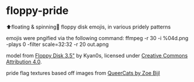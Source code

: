 # floppy-pride
⬆️floating &amp; spinning🔄 floppy disk emojis, in various pridely patterns

emojis were pngified via the following command:
ffmpeg -r 30 -i %04d.png -plays 0 -filter scale=32:32 -r 20 out.apng

model from [Floppy Disk 3.5"](https://skfb.ly/Jnrs) by Kyan0s, licensed under [Creative Commons Attribution 4.0](http://creativecommons.org/licenses/by/4.0/).

pride flag textures based off images from [QueerCats by Zoe Bijl](https://github.com/ZoeBijl/QueerCats/)
